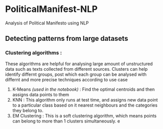 # PoliticalManifest-NLP
Analysis of Political Manifesto using NLP
## Detecting patterns from large datasets
### Clustering algorithms :
These algorithms are helpful for analysing large amount of unstructured data such as texts collected from different sources. Clusters can help identify differnt groups, post which each group can be analysed with differnt and more precise techniques according to use case

1. K-Means  _(used in the notebook)_ : Find the optimal centroids and then assigns data points to them
2. KNN : This algorithm only runs at test time, and assigns new data point to a particular class based on it nearest neighbours and the categories they belong to.
3. EM Clustering : This is a soft clustering algorithm, which means points can belong to more than 1 clusters simultaneously.
e
